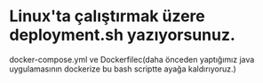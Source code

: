 # Linux'ta çalıştırmak üzere deployment.sh yazıyorsunuz.

docker-compose.yml ve Dockerfilec(daha önceden yaptığımız java uygulamasının dockerize bu bash scriptte ayağa kaldırıyoruz.)

